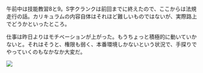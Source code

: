 午前中は技能教習8と9。S字クランクは前回までに終えたので、ここからは法規走行の話。カリキュラムの内容自体はそれほど難しいものではないが、実際路上でどうかといったところ。

仕事は昨日よりはモチベーションが上がった。もうちょっと積極的に動いていかないと。それはそうと、権限も弱く、本番環境しかないという状況で、手探りでやっていくのもなかなか大変だ。

![](https://photos.old.apkas.net/medium/202505/20250529-G3000446.webp)
